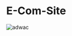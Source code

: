 # E-Com-Site

![adwac](https://user-images.githubusercontent.com/32738765/92314470-309d6680-eff1-11ea-9c91-a87401c3daea.JPG)
